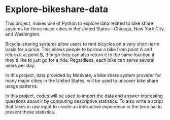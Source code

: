 # Explore-bikeshare-data
This project, makes use of Python to explore data related to bike share systems for three major cities in the United States—Chicago, New York City, and Washington. 

Bicycle-sharing systems allow users to rent bicycles on a very short-term basis for a price. This allows people to borrow a bike from point A and return it at point B, though they can also return it to the same location if they'd like to just go for a ride. Regardless, each bike can serve several users per day.

In this project, data provided by Motivate, a bike share system provider for many major cities in the United States, will be used to uncover bike share usage patterns.

In this project, codes will be used to import the data and answer interesting questions about it by computing descriptive statistics. To also write a script that takes in raw input to create an interactive experience in the terminal to present these statistics.
